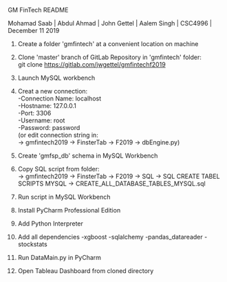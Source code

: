 GM FinTech
README

Mohamad Saab | Abdul Ahmad | John Gettel | Aalem Singh  | CSC4996 | December 11 2019


1. Create a folder 'gmfintech' at a convenient location on machine

2. Clone 'master' branch of GitLab Repository in 'gmfintech' folder:  
	git clone https://gitlab.com/jwgettel/gmfintechf2019

3. Launch MySQL workbench

4. Creat a new connection:  
	-Connection Name: localhost  
	-Hostname: 127.0.0.1    
	-Port: 3306  
	-Username: root  
	-Password: password  
	(or edit connection string in:  
	-> gmfintech2019 -> FinsterTab -> F2019 -> dbEngine.py)

5. Create 'gmfsp_db' schema in MySQL Workbench

6. Copy SQL script from folder:  
	-> gmfintech2019 -> FinsterTab -> F2019 -> SQL -> SQL CREATE TABEL SCRIPTS MYSQL -> CREATE_ALL_DATABASE_TABLES_MYSQL.sql  
	
7.	Run script in MySQL Workbench					

8. Install PyCharm Professional Edition

9. Add Python Interpreter

10. Add all dependencies
	-xgboost
	-sqlalchemy
	-pandas_datareader
	-stockstats

11. Run DataMain.py in PyCharm

12. Open Tableau Dashboard from cloned directory